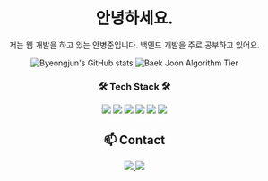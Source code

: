 <div align='center'>
  <h1>안녕하세요.</h1>
  <p>저는 웹 개발을 하고 있는 안병준입니다. 백엔드 개발을 주로 공부하고 있어요.</p>
</div>

<div align='center'>
  <img src="https://github-readme-stats.vercel.app/api?username=dksqodwns" alt="Byeongjun's GitHub stats"/>
  <img src="http://mazassumnida.wtf/api/v2/generate_badge?boj=abj13" alt="Baek Joon Algorithm Tier"/>
</div>

<div align="center">
  <h3>🛠 Tech Stack 🛠</h3>
  <div>
    <img src="https://img.shields.io/badge/Python-3766AB?style=flat-square&logo=Python&logoColor=white"/>
    <img src="https://img.shields.io/badge/Node.js-339933?style=flat-square&logo=Node.js&logoColor=white"/>
    <img src="https://img.shields.io/badge/Nest.js-E0234E?style=flat-square&logo=Nest.js&logoColor=white"/>
    <img src="https://img.shields.io/badge/React-61DAFB?style=flat-square&logo=React&logoColor=white"/>
    <img src="https://img.shields.io/badge/SpringBoot-6DB33F?style=flat-square&logo=SpringBoot&logoColor=white"/>
    <img src="https://img.shields.io/badge/Ubuntu-E95420?style=flat-square&logo=Ubuntu&logoColor=white"/>
  </div>
</div>

<div align="center">
  <h2>📫 Contact</h2>
  <a href="https://blog.naver.com/abj13" target="_blank">
    <img src="https://img.shields.io/badge/Blog-03C75A?style=flat-square&logo=Blog&logoColor=white"/>
  </a>
  <a href="https://www.instagram.com/dksqodwns" target="_blank">
    <img src="https://img.shields.io/badge/Instagram-E4405F?style=flat-square&logo=Instagram&logoColor=white"/>
  </a>
</div>
